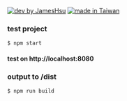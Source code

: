 [![dev by JamesHsu](https://img.shields.io/badge/Dev%20by-Jameshsu1125-green)](https://github.com/jameshsu1125/)
[![made in Taiwan](https://img.shields.io/badge/Made%20in-Taiwan-orange)](https://github.com/jameshsu1125/)

<!-- ### npms description

```
"devDependencies": {
    "@babel/core": "^7.13.16",           // 核心
    "@babel/preset-env": "^7.13.15",     // preset
    "@babel/preset-react": "^7.13.13",   // preset of react
    "babel-loader": "^8.2.2",            // es 編譯和打包串接

    "css-loader": "^5.2.4",              // 支援import css
    "file-loader": "^6.2.0",             // 配置其他檔案
    "less": "^4.1.1",                    // css編譯
    "less-loader": "^8.1.1",             // loader
    "postcss": "^8.2.12",                // 優化css編譯後的css
    "postcss-loader": "^5.2.0",          // loader
    "postcss-preset-env",                // preset
    "style-loader": "^2.0.0",            // css包在js裡

    "eslint": "^7.25.0",                 // 以下都是 eslint 和他的 rule
    "eslint-config-airbnb": "^18.2.1",
    "eslint-plugin-import": "^2.22.1",
    "eslint-plugin-jsx-a11y": "^6.4.1",
    "eslint-plugin-react": "^7.23.2",
    "eslint-plugin-react-hooks": "^4.2.0",

    "file-loader": "^6.2.0",             // 整合js以外的loader
    "gh-pages": "^3.1.0",                // Github測試頁面
    "html-webpack-plugin": "^5.3.1",     // html的template
    "clean-webpack-plugin": "*",         // 輸出前清空舊檔案

    "webpack": "^5.35.0",                // webpack
    "webpack-cli": "^4.6.0",             // webpack 指令
    "webpack-dev-server": "^3.11.2"      // webpack server模擬
}
"dependencies": {
    "react": "^17.0.2",                  // react
    "react-dom": "^17.0.2"               // react-dom
}
``` -->

### test project

```
$ npm start
```

#### test on http://localhost:8080

### output to /dist

```
$ npm run build
```
